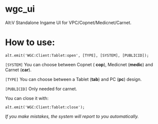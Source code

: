# wgc_ui
Alt:V Standalone Ingame UI for VPC/Copnet/Medicnet/Carnet.

# How to use:
```
alt.emit('WGC:Client:Tablet:open', [TYPE], [SYSTEM], [PUBLICID]);
```

`[SYSTEM]` You can choose between Copnet ( **cop**), Medicnet (**medic**) and Carnet (**car**).

`[TYPE]` You can choose between a Tablet (**tab**) and PC (**pc**) design.

`[PUBLICID]` Only needed for carnet.


You can close it with:
```
alt.emit('WGC:Client:Tablet:close');
```

*If you make mistakes, the system will report to you automatically.*
